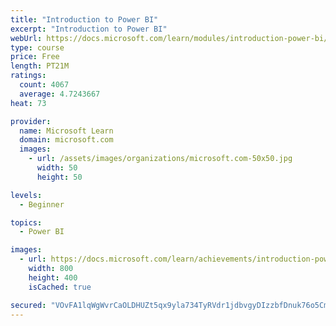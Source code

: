 ```yaml
---
title: "Introduction to Power BI"
excerpt: "Introduction to Power BI"
webUrl: https://docs.microsoft.com/learn/modules/introduction-power-bi/
type: course
price: Free
length: PT21M
ratings:
  count: 4067
  average: 4.7243667
heat: 73

provider:
  name: Microsoft Learn
  domain: microsoft.com
  images:
    - url: /assets/images/organizations/microsoft.com-50x50.jpg
      width: 50
      height: 50

levels:
  - Beginner

topics:
  - Power BI

images:
  - url: https://docs.microsoft.com/learn/achievements/introduction-power-bi-social.png
    width: 800
    height: 400
    isCached: true

secured: "VOvFA1lqWgWvrCaOLDHUZt5qx9yla734TyRVdr1jdbvgyDIzzbfDnuk76o5Cm1rRTDFRlK/lpcc6HusHS9n7+fWJjttn02PWiBjoVNyRpab2RjkJFTGvFgiSjCYZLUaJjZgUrCGFOtZTgTwrdbhXNXP2p4OK421/T6PdZkUDFbAjWQjqomZDbdYlHusSvt/fCKZoV0Dc/VXEEII8SoLiJOHzKnhyhp062xhwtWSZy8K2defXav+P0D7HgmOSI7mFFnkWbOSBr2e/FGMDoWlls3N6d9r9u/0ZjSgdQg2USfePWUqJKewCWp1wQQ5kiDcSgmnaAR1mXRNVNHEUs1yM//n4vmwa374Lqx7iAzGW5RjMA4aXasN4muCEt0bRZzncNghdsxlZaPVKrRauRFNCN8UsT8AxjVgp0pYxNmiZGh4=;xpq9WAEYJiA1hdAJgWqapQ=="
---
```



